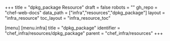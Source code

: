 +++
title = "dpkg_package Resource"
draft = false
robots = ""
gh_repo = "chef-web-docs"
data_path = ["infra","resources","dpkg_package"]
layout = "infra_resource"
toc_layout = "infra_resource_toc"

[menu]
  [menu.infra]
    title = "dpkg_package"
    identifier = "chef_infra/resources/dpkg_package"
    parent = "chef_infra/resources"
+++

<!-- The contents of this page are automatically generated from the dpkg_package.yaml file in the data/infra/resources directory. -->
<!-- To suggest a change, edit the https://github.com/chef/chef/blob/main/lib/chef/resource/dpkg_package.rb file and submit a pull request to the https://github.com/chef/chef repository. -->
<!-- markdownlint-disable-file -->

